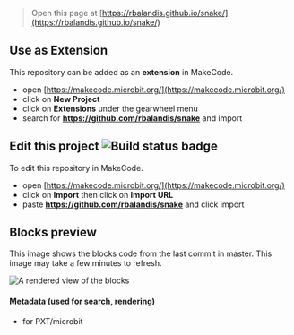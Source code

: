 
> Open this page at [https://rbalandis.github.io/snake/](https://rbalandis.github.io/snake/)

## Use as Extension

This repository can be added as an **extension** in MakeCode.

* open [https://makecode.microbit.org/](https://makecode.microbit.org/)
* click on **New Project**
* click on **Extensions** under the gearwheel menu
* search for **https://github.com/rbalandis/snake** and import

## Edit this project ![Build status badge](https://github.com/rbalandis/snake/workflows/MakeCode/badge.svg)

To edit this repository in MakeCode.

* open [https://makecode.microbit.org/](https://makecode.microbit.org/)
* click on **Import** then click on **Import URL**
* paste **https://github.com/rbalandis/snake** and click import

## Blocks preview

This image shows the blocks code from the last commit in master.
This image may take a few minutes to refresh.

![A rendered view of the blocks](https://github.com/rbalandis/snake/raw/master/.github/makecode/blocks.png)

#### Metadata (used for search, rendering)

* for PXT/microbit
<script src="https://makecode.com/gh-pages-embed.js"></script><script>makeCodeRender("{{ site.makecode.home_url }}", "{{ site.github.owner_name }}/{{ site.github.repository_name }}");</script>
